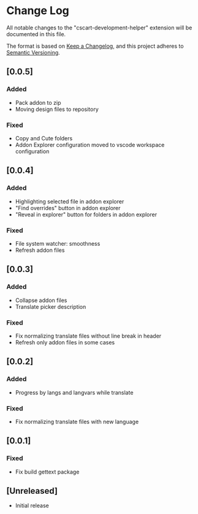 # Change Log

All notable changes to the "cscart-development-helper" extension will be documented in this file.

The format is based on [Keep a Changelog](https://keepachangelog.com/en/1.1.0/),
and this project adheres to [Semantic Versioning](https://semver.org/spec/v2.0.0.html).

## [0.0.5]

### Added

- Pack addon to zip
- Moving design files to repository

### Fixed

- Copy and Cute folders
- Addon Explorer configuration moved to vscode workspace configuration

## [0.0.4]

### Added

- Highlighting selected file in addon explorer
- "Find overrides" button in addon explorer
- "Reveal in explorer" button for folders in addon explorer

### Fixed

- File system watcher: smoothness
- Refresh addon files

## [0.0.3]

### Added

- Collapse addon files
- Translate picker description

### Fixed

- Fix normalizing translate files without line break in header
- Refresh only addon files in some cases

## [0.0.2]

### Added

- Progress by langs and langvars while translate

### Fixed

- Fix normalizing translate files with new language

## [0.0.1]

### Fixed

- Fix build gettext package

## [Unreleased]

- Initial release